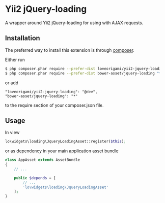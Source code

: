 # Yii2 jQuery-loading

A wrapper around Yii2 jQuery-loading for using with AJAX requests.  

## Installation
The preferred way to install this extension is through [composer](http://getcomposer.org/download/).

Either run
```sh
$ php composer.phar require --prefer-dist loveorigami/yii2-jquery-loading "@dev"
$ php composer.phar require --prefer-dist bower-asset/jquery-loading "*"
```
or add
```
"loveorigami/yii2-jquery-loading": "@dev",
"bower-asset/jquery-loading": "*"
```
to the require section of your composer.json file.

## Usage

In view

```php
lo\widgets\loading\JqueryLoadingAsset::register($this);
```

or as dependency in your main application asset bundle

```php
class AppAsset extends AssetBundle
{
	// ...

	public $depends = [
		// ...
		'lo\widgets\loading\JqueryLoadingAsset'
	];
}
```

